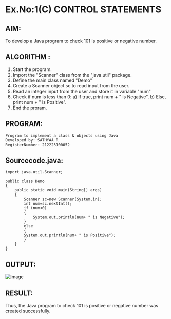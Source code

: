 # Ex.No:1(C) CONTROL STATEMENTS

## AIM:
To develop a Java program to check 101 is positive or negative number.

## ALGORITHM :
1.	Start the program.
2.	Import the "Scanner" class from the "java.util" package.
3.	Define the main class named "Demo"
4.	Create a Scanner object sc to read input from the user.
5.	Read an integer input from the user and store it in variable "num"
6.	Check if num is less than 0: a) If true, print num + " is Negative".
b) Else, print num + " is Positive".
7. End the proram.

## PROGRAM:
```
Program to implement a class & objects using Java
Developed by: SATHYAA R
RegisterNumber: 212223100052
```

## Sourcecode.java:

```
import java.util.Scanner;

public class Demo
{
    public static void main(String[] args)
    {
        Scanner sc=new Scanner(System.in);
        int num=sc.nextInt();
        if (num<0)
        {
            System.out.println(num+ " is Negative");
        }
        else
        {
        System.out.println(num+ " is Positive");
        }
    }
}
```

## OUTPUT:

![image](https://github.com/user-attachments/assets/dbfa6096-5b0b-4ece-854e-974e4335023e)


## RESULT:
Thus, the Java program to check 101 is positive or negative number was created successfully.

